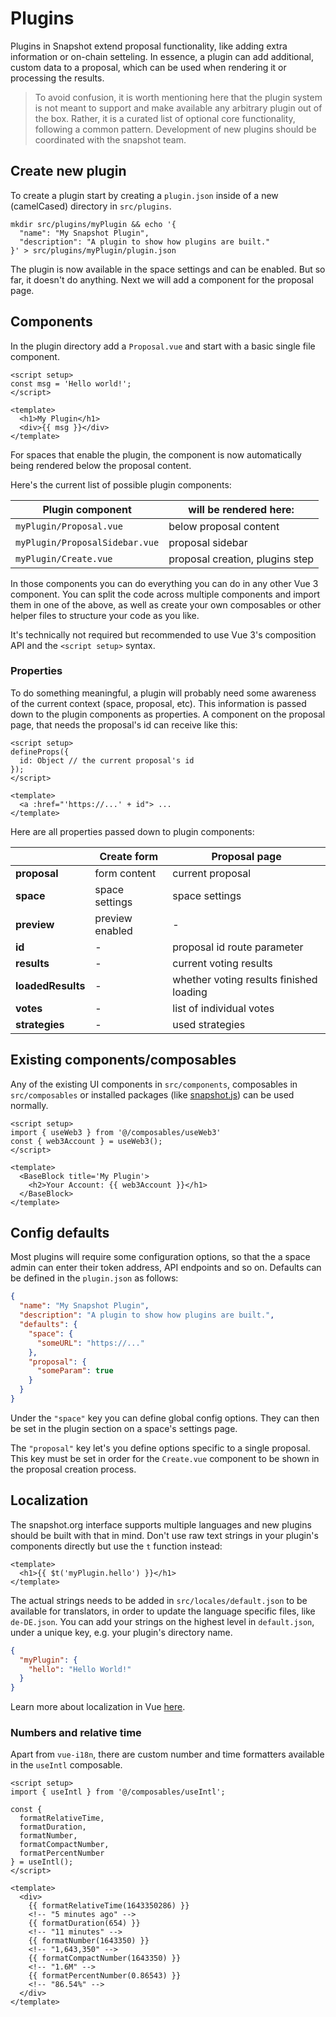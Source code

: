 # Plugins

Plugins in Snapshot extend proposal functionality, like adding extra information or on-chain setteling.
In essence, a plugin can add additional, custom data to a proposal, which can be used when rendering it or processing the results.

> To avoid confusion, it is worth mentioning here that the plugin system is not meant to support and make available any arbitrary plugin out of the box.
> Rather, it is a curated list of optional core functionality, following a common pattern. Development of new plugins should be coordinated with the snapshot team.

## Create new plugin

To create a plugin start by creating a `plugin.json` inside of a new (camelCased) directory in `src/plugins`.

```shell
mkdir src/plugins/myPlugin && echo '{
  "name": "My Snapshot Plugin",
  "description": "A plugin to show how plugins are built."
}' > src/plugins/myPlugin/plugin.json
```

The plugin is now available in the space settings and can be enabled. But so far, it doesn't do anything. Next we will add a component for the proposal page.

## Components

In the plugin directory add a `Proposal.vue` and start with a basic single file component.

```vue
<script setup>
const msg = 'Hello world!';
</script>

<template>
  <h1>My Plugin</h1>
  <div>{{ msg }}</div>
</template>
```

For spaces that enable the plugin, the component is now automatically being rendered below the proposal content.

Here's the current list of possible plugin components:

| Plugin component               | will be rendered here:          |
| ------------------------------ | ------------------------------- |
| `myPlugin/Proposal.vue`        | below proposal content          |
| `myPlugin/ProposalSidebar.vue` | proposal sidebar                |
| `myPlugin/Create.vue`          | proposal creation, plugins step |

In those components you can do everything you can do in any other Vue 3 component. You can split the code across multiple components and import them in one of the above, as well as create your own composables or other helper files to structure your code as you like.

It's technically not required but recommended to use Vue 3's composition API and the `<script setup>` syntax.

### Properties

To do something meaningful, a plugin will probably need some awareness of the current context (space, proposal, etc). This information is passed down to the plugin components as properties. A component on the proposal page, that needs the proposal's id can receive like this:

```vue
<script setup>
defineProps({
  id: Object // the current proposal's id
});
</script>

<template>
  <a :href="'https://...' + id"> ...
</template>
```

Here are all properties passed down to plugin components:

|                   | Create form     | Proposal page                           |
| ----------------- | --------------- | --------------------------------------- |
| **proposal**      | form content    | current proposal                        |
| **space**         | space settings  | space settings                          |
| **preview**       | preview enabled | -                                       |
| **id**            | -               | proposal id route parameter             |
| **results**       | -               | current voting results                  |
| **loadedResults** | -               | whether voting results finished loading |
| **votes**         | -               | list of individual votes                |
| **strategies**    | -               | used strategies                         |

## Existing components/composables

Any of the existing UI components in `src/components`, composables in `src/composables` or installed packages (like [snapshot.js](https://docs.sunappushotto.com/snapshot.js)) can be used normally.

```vue
<script setup>
import { useWeb3 } from '@/composables/useWeb3'
const { web3Account } = useWeb3();
</script>

<template>
  <BaseBlock title='My Plugin'>
    <h2>Your Account: {{ web3Account }}</h1>
  </BaseBlock>
</template>
```

## Config defaults

Most plugins will require some configuration options, so that the a space admin can enter their token address, API endpoints and so on. Defaults can be defined in the `plugin.json` as follows:

```json
{
  "name": "My Snapshot Plugin",
  "description": "A plugin to show how plugins are built.",
  "defaults": {
    "space": {
      "someURL": "https://..."
    },
    "proposal": {
      "someParam": true
    }
  }
}
```

Under the `"space"` key you can define global config options. They can then be set in the plugin section on a space's settings page.

The `"proposal"` key let's you define options specific to a single proposal. This key must be set in order for the `Create.vue` component to be shown in the proposal creation process.

## Localization

The snapshot.org interface supports multiple languages and new plugins should be built with that in mind. Don't use raw text strings in your plugin's components directly but use the `t` function instead:

```vue
<template>
  <h1>{{ $t('myPlugin.hello') }}</h1>
</template>
```

The actual strings needs to be added in `src/locales/default.json` to be available for translators, in order to update the language specific files, like `de-DE.json`. You can add your strings on the highest level in `default.json`, under a unique key, e.g. your plugin's directory name.

```json
{
  "myPlugin": {
    "hello": "Hello World!"
  }
}
```

Learn more about localization in Vue [here](https://vue-i18n.intlify.dev/).

### Numbers and relative time

Apart from `vue-i18n`, there are custom number and time formatters available in the `useIntl` composable.

```vue
<script setup>
import { useIntl } from '@/composables/useIntl';

const {
  formatRelativeTime,
  formatDuration,
  formatNumber,
  formatCompactNumber,
  formatPercentNumber
} = useIntl();
</script>

<template>
  <div>
    {{ formatRelativeTime(1643350286) }}
    <!-- "5 minutes ago" -->
    {{ formatDuration(654) }}
    <!-- "11 minutes" -->
    {{ formatNumber(1643350) }}
    <!-- "1,643,350" -->
    {{ formatCompactNumber(1643350) }}
    <!-- "1.6M" -->
    {{ formatPercentNumber(0.86543) }}
    <!-- "86.54%" -->
  </div>
</template>
```
